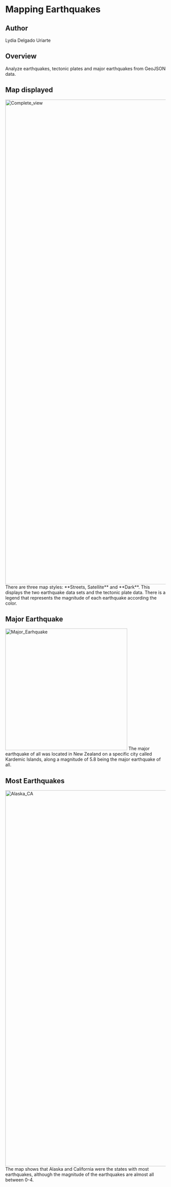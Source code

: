 # Mapping Earthquakes

## Author
Lydia Delgado Uriarte 

## Overview
Analyze earthquakes, tectonic plates and major earthquakes from GeoJSON data.

## Map displayed
<img width="1525" alt="Complete_view" src="https://user-images.githubusercontent.com/71950779/183225163-2580e70e-5d75-40dc-b4fa-78a5b2908a3d.png">
There are three map styles: **Streets, Satellite** and **Dark**. This displays the two earthquake data sets and the tectonic plate data. 
There is a legend that represents the magnitude of each earthquake according the color.

## Major Earthquake
<img width="383" alt="Major_Earhquake" src="https://user-images.githubusercontent.com/71950779/183225048-f1792a77-9cf7-4c0f-a5e1-bb19ddc956e4.png">
The major earthquake of all was located in New Zealand on a specific city called Kardemic Islands, along a magnitude of 5.8 being the major earthquake of all.

## Most Earthquakes
<img width="1183" alt="Alaska_CA" src="https://user-images.githubusercontent.com/71950779/183225756-22a63401-769e-435c-8ce9-bdf652f9feac.png">
The map shows that Alaska and California were the states with most earthquakes, although the magnitude of the earthquakes are almost all between 0-4.
